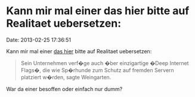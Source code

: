 Kann mir mal einer das hier bitte auf Realitaet uebersetzen:
============================================================

Date: 2013-02-25 17:36:51

Kann mir mal einer [das
hier](http://deutsche-wirtschafts-nachrichten.de/2013/02/23/deutsche-sicherheits-firma-spioniert-oeffentliche-wlans-aus/)
bitte auf Realitaet uebersetzen:

> Sein Unternehmen verf�ge auch �ber einzigartige �Deep Internet Flags�,
> die wie Sp�rhunde zum Schutz auf fremden Servern platziert w�rden,
> sagte Weingarten.

War da einer besoffen oder einfach nur dumm?
